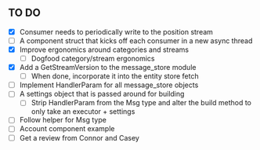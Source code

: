 ## TO DO
- [x] Consumer needs to periodically write to the position stream
- [ ] A component struct that kicks off each consumer in a new async thread
- [x] Improve ergonomics around categories and streams
  - [ ] Dogfood category/stream ergonomics
- [x] Add a GetStreamVersion to the message_store module
  - [ ] When done, incorporate it into the entity store fetch
- [ ] Implement HandlerParam for all message_store objects
- [ ] A settings object that is passed around for building
  - [ ] Strip HandlerParam from the Msg type and alter the build method to only take an executor + settings
- [ ] Follow helper for Msg type
- [ ] Account component example
- [ ] Get a review from Connor and Casey
